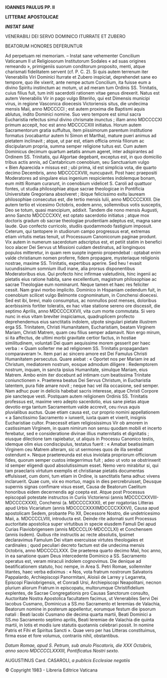 **IOANNES PAULUS PP. II**

**LITTERAE** **APOSTOLICAE**

***INSTAT SANE***

VENERABILI DEI  SERVO DOMINICO ITURRATE ET ZUBERO

BEATORUM HONORES DEFERUNTUR

Ad perpetuam rei memoriam. – Instat sane vehementer Concilium Vaticanum II ut Religiosorum Institutorum Sodales « ad suas origines remeando », primigeniis suorum conditorum proposito, menti, atque charismati fidelitatem servent (cf. P. C. 2). Si quis autem terrenum iter Venerabilis Viri Dominici Iturrate et Zubero inspiciat, deprehendet sane eo tempore, quo ille vixerit, ante nempe actum Concilium, ita fuisse eum a divino Spiritu instinctum ac motum, ut ad meram tum Ordinis SS. Trinitatis, cuius filius fuit, tum initi sacerdotii rationem vitae genus direxerit. Natus est autem Venerabilis Vir in pago vulgo Biteriñο, qui est Dimensis municipi virus, in regione Vasconica dioecesis Victoriensis situs, die undecima mensis Maii, anno MDCCCCI ; est autem proxima die Baptismi aquis ablutus, indito Dominici nomine. Suo vero tempore est simul sacra Eucharistia refectus simul divino chrismate inunctus ; illam anno MDCCCCXI primum accepit, hoc est anno MDCCCCXIII initiatus. Horum autem Sacramentorum gratia suffultus, item piissimorum parentum institutione formatus (vocabantur autem hi Simon et Martha), mature pueri animus ad pietatem inclinavit ; atque, ut par est, etiam οfficia omnia filiorum ac discipularum propria, summa semper religione tuitus est. Cum autem Dominicus decimum quartum aetatis annum ageret, inter adspirantes ad Ordinem SS. Trinitatis, qui Algortae degebant, exceptus est, in quo domicilio tribus actis annis, ad Cantabricum coenobium, seu Sanctuarium vulgo « Bien Aparecida » missus est ; ubi prima, id est simplicia vota, die quarto decimo Decembris, anno MDCCCCXVIII, nuncupavit. Post haec praepositi Moderatores ad singulare eius ingenium respicientes indolemque bonam, eum mitti Romam curarunt, in coenobium videlicet S. Caroli ad quattuor fontes, ut studia philosophiae atque sacrae theologicae in Pontificia Universitate Gregoriana absolveret ; ibique felicissimo exitu lauream philosophiae consecutus est, die tertio mensis Iulii, anno MDCCCCXXII. Die autem tertio et vicesimo Octobris, eodem anno, sollemnibus votis susceptis, Deo se totum, quasi mancipium, addixit. Tandem die nono mensis Augusti, anno Sancto MDCCCCXXV, est optato sacerdotio initiatus ; atque mox doctoris gradum ob sacrae theologiae prudentiam adeptus est, magna sane laude. Quο confecto curricolo, studiis quodammodo fastigium imposuit. Ceterum, qui tantopere in studiorum campo progressus erat, extremas etiam virtutis metas tenuit, ut Processuum Canonicorum paginae produnt. Vix autem in numerum sacerdotum adscriptus est, et petiit statim in benefici loco alacer Dei Servus ut Missioni cuidam destinatus, ad longinquos pοpulοs mitteretur, in quam rem suopte ingenio propendebat : optabat enim valde christianum nomen proferre, fidem propagare, mysteriaque religionis nostrae, maxime SS. Trinitatis, expertibus aperire. Sed heu ! evasit iucundissimum somnium illud inane, alia prorsus disponentibus Moderatoribus eius. Qui profecto hinc infirmae valetudinis, hinc ingenii ac pietatis eius ratione habita, sane excellentium, magistrum philosophiae ac sacrae Theοlοgiae eum nominarunt. Neque tamen et haec res feliciter cessit. Nam gravi morbo implicito. Dominico in Hispaniam cedendum fuit, in coenobium scilicet vulgo Belmonte cognominatum, in Conchensi dioecesi. Sed est ibi, brevi, malo consumptus, ac nonnullos post menses, doloribus acerbissimis fortiter toleratis, ex hac vitae statione sereno ore discessit, die septimo Aprilis, anno MDCCCCXXVII, vita cum morte commutata. Si vero nunc in eius vitam breviter inspiciamus, quadruplicem profecto deprehendemus eius sanctitatis indolem, utpοte singulari pietate illustrem erga SS. Trinitatem, Christi Humanitatem, Eucharistiam, beatam Virginem Mariam, Christi Matrem, quam ceu filius semper adamavit. Non ergo mirum, si ita affectus, de ultimi morbi gravitate certior factus, in hostiae similitudinem, voluntati Dei quam aequissime morem gesserit per haec verba : « Quam sollerter me ad religionem SS. Trinitatis propagandam comparaveram !». Item pari ac sincero amore est Dei Famulus Christi Humanitatem persecutus. Quare aiebat : « Oportet nos per Mariam ire ad Christum, mediatorem nostrum, eosque admodum diligere : Redemptorem nostrum, inquam, in sancta ipsius Humanitate, simulque Mariam, eius Matrem. Ambo enim iter docebunt ad intimam cum beatissima Trinitate coniunctionem ». Praeterea beatus Dei Servus Christum, in Eucharistia latentem, pura fide amare nοvit ; neque hac vel illa occasione, sed semper. Nam adhuc puer in deliciis habebat sacris interesse, atque Christi Corpore pie sancteque vesti. Pοstquam autem religionem Ordinis SS. Trinitatis professus est, maxime vero adepto sacerdotio, eius sane pietas atque devotio erga tantum Sacramentum valde accrevit, ceu rivus aquis pluvialibus auctus. Quae etiam causa est, cur proprio nomini appellationem « a Sanctissimo Sacramento » iunxerit, iuxta quam et vixerit, insignis Eucharistiae cultor. Praecessit etiam religiosissimus Vir ob amorem in castissimam Virginem, in quam nimirum non sensu quodam mobili et incerto ferebatur, sed e consideratione divinae illius maternitatis et dignitatis ; eiusque dilectione tam rapiebatur, ut aliquis in Processu Canonico testis, idemque olim eius condiscipulus, testatus fuerit : « Amabat beatissimam Virginem ceu Matrem alteram, sic ut sermones quos de illa serebat ostendunt ». Neque praetereunda est eius inviolata propriorum officiorum fides, quorum semper custos integerrimus fuit ; adeo ut voto se obstrinxerit id semper eligendi quod absolutissimum esset. Nemo vero mirabitur si, qui tam praeclaris virtutum exemplis et christianae pietatis documentas effulsisset, cum domi, tum etiam in Ordine, is sanctitatis fama adhuc vivens inclaruerit. Quae cum, vix eo mortuo, magis in dies percrebruisset, Deusque supernis signas confimare visus esset, Causa de Beatorum Caelitum honoribus eidem decernendis agi coepta est. Atque post Processus episcopali potestate instructos in Curiis Victoriensi (annis MDCCCCXXVIII-MDCCCCXXXI), Conchensi (a. MDCCCCXXXI), et per rogatorias Litteras apud Urbis Vicariatum (annis MDCCCCXXXII­MDCCCCXXXVI), Causa apud apostolicam Sedem, probante Pio XII, Decessore Nostro, die undetricesimo Maii, a. MDCCCCLVIII, introducta est. Deinde rite adornati sunt Processus auctoritate apostolica super virtutibus in specie eiusdem Famuli Dei apud Curias Flaviobrigensem (annis MDCCCLIX-MDCCCLXI) et Conchensem (annis iisdem). Quibus rite instructis ac recte absolutis, Ipsimet declaravimus Famulum Dei vitam exercuisse virtutes theologales et cardinales ; quod peculiari decreto factum est die undecima mensis Octobris, anno MDCCCCLXXX. Die praeterea quarto decimo Maii, hoc anno, in ea sanatione quam Deus intercedente Dominico a SS. Sacramento operatus est, veram miraculi indolem cognovimus. Die denique ad beatificationem statuto, hoc nempe, in Area S. Petri Romae, sollemniter litantes, haec verba ediximus : « Nos, vota fratrum nostrorum Salvatoris Pappalardo, Archiepiscopi Panormitani, Aloisii de Larrey y Legarreta, Episcopi Flaviobrigensis, et Conradi Ursi, Archiepiscopi Neapolitani, necnon plurium aliorum Fratrum in episcopatu, multorumque Christifidelium explentes, de Sacrae Congregationis pro Causas Sanctorum consulto, Auctoritate Nostra Apostolica facultatem facimus, ut Venerabiles Servi Dei Iacobus Cusmano, Dominicus a SS.mo Sacramento et Ieremias de Valachia, Beatorum nomine in posterum appellentur, eorumque festum die ipsorum natali : Beati Iacobi Cusmano die decima quarta martii, Beati Dominici a SS.mο Sacramento septimo aprilis, Beati Ieremiae de Valachia die quinta martii, in lotis et mοdis iure statutis quotannis celebrari possit. In nomine Patris et Fihi et Spiritus Sancti ». Quae vero per has Litteras constituimus, firma esse et fore volumus, contrariis nihil, obstantibus.

*Datum Rοmae, apud S. Petrum, sub anulo Piscatoris, die XXX Octobris, anno sacro MDCCCCLXXXIII, Pοntificatus Nostri sexto.*

AUGUSTINUS Card. CASAROLI, *a publicis Ecclesiae negotiis*

© Copyright 1983 - Libreria Editrice Vaticana